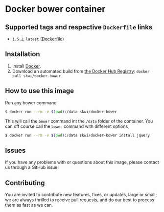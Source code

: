 # Docker bower container

## Supported tags and respective `Dockerfile` links
+ `1.5.2`, `latest` ([Dockerfile](https://github.com/skwi/docker-bower/blob/master/Dockerfile))

## Installation
1. Install [Docker](https://www.docker.com/).
2. Download an automated build from [the Docker Hub Registry](https://hub.docker.com): `docker pull skwi/docker-bower`

## How to use this image

Run any bower command
```sh
$ docker run --rm -v $(pwd):/data skwi/docker-bower
```
This will call the `bower` command int the `/data` folder of the container. You can off course call the `bower` command with different options 
```sh
$ docker run --rm -v $(pwd):/data skwi/docker-bower install jquery
```

## Issues
If you have any problems with or questions about this image, please contact us through a GitHub issue.

## Contributing
You are invited to contribute new features, fixes, or updates, large or small; we are always thrilled to receive pull requests, and do our best to process them as fast as we can.